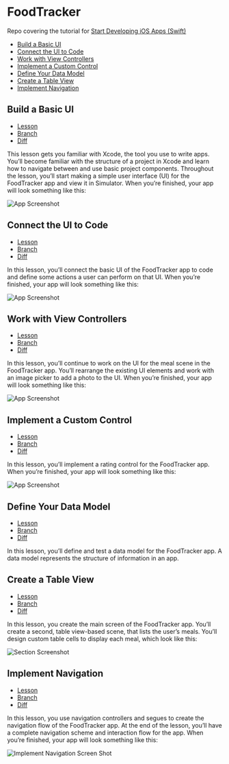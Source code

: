 # FoodTracker

Repo covering the tutorial for [Start Developing iOS Apps (Swift)](
https://developer.apple.com/library/ios/referencelibrary/GettingStarted/DevelopiOSAppsSwift/)

- [Build a Basic UI](#build-a-basic-ui)
- [Connect the UI to Code](#connect-the-ui-to-code)
- [Work with View Controllers](#work-with-view-controllers)
- [Implement a Custom Control](#implement-a-custom-control)
- [Define Your Data Model](#define-your-data-model)
- [Create a Table View](#create-a-table-view)
- [Implement Navigation](#implement-navigation)

## Build a Basic UI
* [Lesson](https://developer.apple.com/library/ios/referencelibrary/GettingStarted/DevelopiOSAppsSwift/Lesson2.html#//apple_ref/doc/uid/TP40015214-CH5-SW1)
* [Branch](https://github.com/Trii/IOS-FoodTracker/tree/01-build-a-basic-ui)
* [Diff](https://github.com/Trii/IOS-FoodTracker/pull/1/files)

This lesson gets you familiar with Xcode, the tool you use to write apps. You’ll become familiar with the structure of a project in Xcode and learn how to navigate between and use basic project components. Throughout the lesson, you’ll start making a simple user interface (UI) for the FoodTracker app and view it in Simulator. When you’re finished, your app will look something like this:

![App Screenshot](https://developer.apple.com/library/ios/referencelibrary/GettingStarted/DevelopiOSAppsSwift/Art/2_sim_finalUI_2x.png)

## Connect the UI to Code
* [Lesson](https://developer.apple.com/library/ios/referencelibrary/GettingStarted/DevelopiOSAppsSwift/Lesson3.html#//apple_ref/doc/uid/TP40015214-CH22-SW1)
* [Branch](https://github.com/Trii/IOS-FoodTracker/tree/02-connect-the-ui-to-code)
* [Diff](https://github.com/Trii/IOS-FoodTracker/pull/2/files)

In this lesson, you’ll connect the basic UI of the FoodTracker app to code and define some actions a user can perform on that UI. When you’re finished, your app will look something like this:

![App Screenshot](https://developer.apple.com/library/ios/referencelibrary/GettingStarted/DevelopiOSAppsSwift/Art/3_sim_finalUI_2x.png)

## Work with View Controllers
* [Lesson](https://developer.apple.com/library/ios/referencelibrary/GettingStarted/DevelopiOSAppsSwift/Lesson4.html#//apple_ref/doc/uid/TP40015214-CH6-SW1)
* [Branch](https://github.com/Trii/IOS-FoodTracker/tree/03-work-with-view-controllers)
* [Diff](https://github.com/Trii/IOS-FoodTracker/pull/3/files)

In this lesson, you’ll continue to work on the UI for the meal scene in the FoodTracker app. You’ll rearrange the existing UI elements and work with an image picker to add a photo to the UI. When you’re finished, your app will look something like this:

![App Screenshot](https://developer.apple.com/library/ios/referencelibrary/GettingStarted/DevelopiOSAppsSwift/Art/4_sim_finalUI_2x.png)

## Implement a Custom Control
* [Lesson](https://developer.apple.com/library/ios/referencelibrary/GettingStarted/DevelopiOSAppsSwift/Lesson5.html#//apple_ref/doc/uid/TP40015214-CH19-SW1)
* [Branch](https://github.com/Trii/IOS-FoodTracker/tree/04-implement-a-custom-control)
* [Diff](https://github.com/Trii/IOS-FoodTracker/pull/4/files)

In this lesson, you’ll implement a rating control for the FoodTracker app. When you’re finished, your app will look something like this:

![App Screenshot](https://developer.apple.com/library/ios/referencelibrary/GettingStarted/DevelopiOSAppsSwift/Art/5_sim_finalUI_2x.png)

## Define Your Data Model
* [Lesson](https://developer.apple.com/library/ios/referencelibrary/GettingStarted/DevelopiOSAppsSwift/Lesson6.html#//apple_ref/doc/uid/TP40015214-CH20-SW1)
* [Branch](https://github.com/Trii/IOS-FoodTracker/tree/05-define-your-data-model)
* [Diff](https://github.com/Trii/IOS-FoodTracker/pull/5/files)

In this lesson, you’ll define and test a data model for the FoodTracker app. A data model represents the structure of information in an app.


## Create a Table View
* [Lesson](https://developer.apple.com/library/ios/referencelibrary/GettingStarted/DevelopiOSAppsSwift/Lesson7.html#//apple_ref/doc/uid/TP40015214-CH8-SW1)
* [Branch](https://github.com/Trii/IOS-FoodTracker/tree/06-create-a-table-view)
* [Diff](https://github.com/Trii/IOS-FoodTracker/pull/6/files)

In this lesson, you create the main screen of the FoodTracker app. You’ll create a second, table view-based scene, that lists the user’s meals. You’ll design custom table cells to display each meal, which look like this:

![Section Screenshot](https://developer.apple.com/library/ios/referencelibrary/GettingStarted/DevelopiOSAppsSwift/Art/7_sim_tablecellUI_2x.png)

## Implement Navigation
* [Lesson](https://developer.apple.com/library/ios/referencelibrary/GettingStarted/DevelopiOSAppsSwift/Lesson8.html#//apple_ref/doc/uid/TP40015214-CH16-SW1)
* [Branch](https://github.com/Trii/IOS-FoodTracker/tree/07-implement-navigation)
* [Diff](https://github.com/Trii/IOS-FoodTracker/pull/7/files)

In this lesson, you use navigation controllers and segues to create the navigation flow of the FoodTracker app. At the end of the lesson, you’ll have a complete navigation scheme and interaction flow for the app. When you’re finished, your app will look something like this:

![Implement Navigation Screen Shot](https://developer.apple.com/library/ios/referencelibrary/GettingStarted/DevelopiOSAppsSwift/Art/8_sim_navbar_2x.png)


